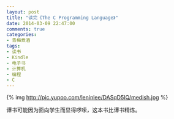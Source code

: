 ```yaml
---
layout: post
title: "读完《The C Programming Language》"
date: 2014-03-09 22:47:00
comments: true
categories:
- 青梅煮酒
tags:
- 读书
- Kindle
- 电子书
- 计算机
- 编程
- C
---
```


{% img http://pic.yupoo.com/leninlee/DASqD5IQ/medish.jpg %}

谭书可能因为面向学生而显得啰嗦，这本书比谭书精炼。
